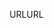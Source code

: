 <span data-ttu-id="0b41e-101">URL</span><span class="sxs-lookup"><span data-stu-id="0b41e-101">URL</span></span>